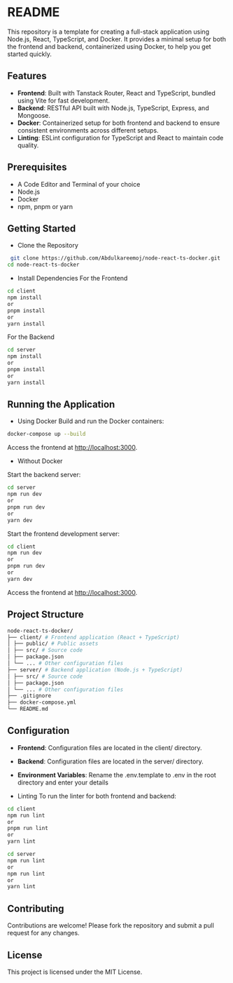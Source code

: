 # README

This repository is a template for creating a full-stack application using Node.js, React, TypeScript, and Docker. It provides a minimal setup for both the frontend and backend, containerized using Docker, to help you get started quickly.

## Features

- **Frontend**: Built with Tanstack Router, React and TypeScript, bundled using Vite for fast development.
- **Backend**: RESTful API built with Node.js, TypeScript, Express, and Mongoose.
- **Docker**: Containerized setup for both frontend and backend to ensure consistent environments across different setups.
- **Linting**: ESLint configuration for TypeScript and React to maintain code quality.

## Prerequisites

- A Code Editor and Terminal of your choice
- Node.js
- Docker
- npm, pnpm or yarn

## Getting Started

- Clone the Repository

```sh
 git clone https://github.com/Abdulkareemoj/node-react-ts-docker.git
cd node-react-ts-docker
```

- Install Dependencies
  For the Frontend

```sh
cd client
npm install
or
pnpm install
or
yarn install
```

For the Backend

```sh
cd server
npm install
or
pnpm install
or
yarn install
```

## Running the Application

- Using Docker
  Build and run the Docker containers:

```sh
docker-compose up --build
```

Access the frontend at <http://localhost:3000>.

- Without Docker

Start the backend server:

```sh
cd server
npm run dev
or
pnpm run dev
or
yarn dev
```

Start the frontend development server:

```sh
cd client
npm run dev
or
pnpm run dev
or
yarn dev
```

Access the frontend at <http://localhost:3000>.

## Project Structure

```sh
node-react-ts-docker/
├── client/ # Frontend application (React + TypeScript)
│ ├── public/ # Public assets
│ ├── src/ # Source code
│ ├── package.json
│ └── ... # Other configuration files
├── server/ # Backend application (Node.js + TypeScript)
│ ├── src/ # Source code
│ ├── package.json
│ └── ... # Other configuration files
├── .gitignore
├── docker-compose.yml
└── README.md
```

## Configuration

- **Frontend**: Configuration files are located in the client/ directory.
- **Backend**: Configuration files are located in the server/ directory.
- **Environment Variables**:
  Rename the .env.template to .env in the root directory and enter your details

- Linting
  To run the linter for both frontend and backend:

```sh
cd client
npm run lint
or
pnpm run lint
or
yarn lint
```

```sh
cd server
npm run lint
or
npm run lint
or
yarn lint
```

## Contributing

Contributions are welcome! Please fork the repository and submit a pull request for any changes.

## License

This project is licensed under the MIT License.
